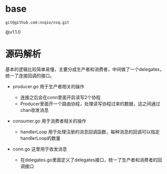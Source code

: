 # base
```
git@github.com:nsqio/nsq.git
```
@v1.1.0

# 源码解析
基本的逻辑比较简单易懂，主要分成生产者和消费者，中间做了一个delegates，统一了连接回调的接口。

- producer.go 用于生产者相关的操作
  - 连接之后会在conn里面开启读写2个协程
  - Producer里面开一个路由协程，处理读写协程过来的数据，这之间通过chan收发消息

- consumer.go 用于消费者相关的操作
  - handlerLoop 用于处理注册的消息回调函数，每种消息的回调可以指定 handlerLoop的数量

- conn.go 这里用于收发消息
  - 在delegates.go里面定义了delegates接口，统一了生产者和消费者的回调接口